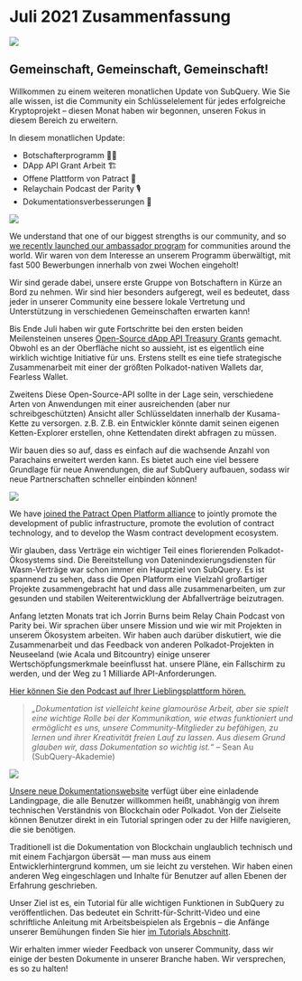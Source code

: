 # Juli 2021 Zusammenfassung

![](https://miro.medium.com/max/1400/1*2z3_9s-SY7dAvfe6xf9IDA.png)

## Gemeinschaft, Gemeinschaft, Gemeinschaft!

Willkommen zu einem weiteren monatlichen Update von SubQuery. Wie Sie alle wissen, ist die Community ein Schlüsselelement für jedes erfolgreiche Kryptoprojekt – diesen Monat haben wir begonnen, unseren Fokus in diesem Bereich zu erweitern.

In diesem monatlichen Update:

- Botschafterprogramm 👩💼
- DApp API Grant Arbeit 🏗
- Offene Plattform von Patract 🌃
- Relaychain Podcast der Parity 🎙
- Dokumentationsverbesserungen 📑

![](https://miro.medium.com/max/1400/0*pe3Z3x1lGb_RLa5x)

We understand that one of our biggest strengths is our community, and so [we recently launched our ambassador program](../blogs/20210713-Introducing-the-SubQuery-Ambassador-Program.md) for communities around the world. Wir waren von dem Interesse an unserem Programm überwältigt, mit fast 500 Bewerbungen innerhalb von zwei Wochen eingeholt!

Wir sind gerade dabei, unsere erste Gruppe von Botschaftern in Kürze an Bord zu nehmen. Wir sind hier besonders aufgeregt, weil es bedeutet, dass jeder in unserer Community eine bessere lokale Vertretung und Unterstützung in verschiedenen Gemeinschaften erwarten kann!

Bis Ende Juli haben wir gute Fortschritte bei den ersten beiden Meilensteinen unseres [Open-Source dApp API Treasury Grants](https://kusama.polkassembly.io/treasury/95) gemacht. Obwohl es an der Oberfläche nicht so aussieht, ist es eigentlich eine wirklich wichtige Initiative für uns. Erstens stellt es eine tiefe strategische Zusammenarbeit mit einer der größten Polkadot-nativen Wallets dar, Fearless Wallet.

Zweitens Diese Open-Source-API sollte in der Lage sein, verschiedene Arten von Anwendungen mit einer ausreichenden (aber nur schreibgeschützten) Ansicht aller Schlüsseldaten innerhalb der Kusama-Kette zu versorgen. z.B. Z.B. ein Entwickler könnte damit seinen eigenen Ketten-Explorer erstellen, ohne Kettendaten direkt abfragen zu müssen.

Wir bauen dies so auf, dass es einfach auf die wachsende Anzahl von Parachains erweitert werden kann. Es bietet auch eine viel bessere Grundlage für neue Anwendungen, die auf SubQuery aufbauen, sodass wir neue Partnerschaften schneller einbinden können!

![](https://miro.medium.com/max/1400/0*AhM68fyjjSp_2edZ)

We have [joined the Patract Open Platform alliance](../blogs/20210714-SubQuery-is-Joining-the-Patract-Open-Platform.md) to jointly promote the development of public infrastructure, promote the evolution of contract technology, and to develop the Wasm contract development ecosystem.

Wir glauben, dass Verträge ein wichtiger Teil eines florierenden Polkadot-Ökosystems sind. Die Bereitstellung von Datenindexierungsdiensten für Wasm-Verträge war schon immer ein Hauptziel von SubQuery. Es ist spannend zu sehen, dass die Open Platform eine Vielzahl großartiger Projekte zusammengebracht hat und dass alle zusammenarbeiten, um zur gesunden und stabilen Weiterentwicklung der Abfallverträge beizutragen.

Anfang letzten Monats trat ich Jorrin Burns beim Relay Chain Podcast von Parity bei. Wir sprachen über unsere Mission und wie wir mit Projekten in unserem Ökosystem arbeiten. Wir haben auch darüber diskutiert, wie die Zusammenarbeit und das Feedback von anderen Polkadot-Projekten in Neuseeland (wie Acala und Bitcountry) einige unserer Wertschöpfungsmerkmale beeinflusst hat. unsere Pläne, ein Fallschirm zu werden, und der Weg zu 1 Milliarde API-Anforderungen.

[Hier können Sie den Podcast auf Ihrer Lieblingsplattform hören.](https://relaychain.fm/35-querying-the-worlds-data-with-subquery)

> _„Dokumentation ist vielleicht keine glamouröse Arbeit, aber sie spielt eine wichtige Rolle bei der Kommunikation, wie etwas funktioniert und ermöglicht es uns, unsere Community-Mitglieder zu befähigen, zu lernen und ihrer Kreativität freien Lauf zu lassen. Aus diesem Grund glauben wir, dass Dokumentation so wichtig ist.“_ – Sean Au (SubQuery-Akademie)

![](https://miro.medium.com/max/1200/0*tvcfXFxHc6shdmAy.gif)

[Unsere neue Dokumentationswebsite](https://doc.subquery.network/) verfügt über eine einladende Landingpage, die alle Benutzer willkommen heißt, unabhängig von ihrem technischen Verständnis von Blockchain oder Polkadot. Von der Zielseite können Benutzer direkt in ein Tutorial springen oder zu der Hilfe navigieren, die sie benötigen.

Traditionell ist die Dokumentation von Blockchain unglaublich technisch und mit einem Fachjargon übersät — man muss aus einem Entwicklerhintergrund kommen, um sie leicht zu verstehen. Wir haben einen anderen Weg eingeschlagen und Inhalte für Benutzer auf allen Ebenen der Erfahrung geschrieben.

Unser Ziel ist es, ein Tutorial für alle wichtigen Funktionen in SubQuery zu veröffentlichen. Das bedeutet ein Schritt-für-Schritt-Video und eine schriftliche Anleitung mit Arbeitsbeispielen als Ergebnis – die Anfänge unserer Bemühungen finden Sie hier [im Tutorials Abschnitt](https://doc.subquery.network/tutorials_examples/howto.html).

Wir erhalten immer wieder Feedback von unserer Community, dass wir einige der besten Dokumente in unserer Branche haben. Wir versprechen, es so zu halten!
